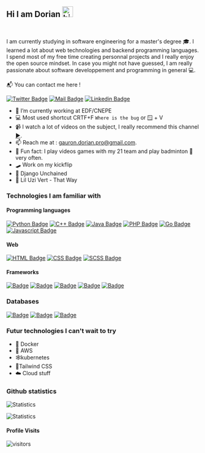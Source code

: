 ## Hi I am Dorian <img src="https://user-images.githubusercontent.com/1303154/88677602-1635ba80-d120-11ea-84d8-d263ba5fc3c0.gif" width="28px" alt="hi">
<br>

I am currently studying in software engineering for a master's degree 🎓. I learned a lot about web technologies and backend programming languages. I spend most of my free time creating personnal projects and I really enjoy the open source mindset. In case you might not have guessed, I am really passionate about software developpement and programming in general 💻.

📬 You can contact me here !

[![Twitter Badge](https://img.shields.io/badge/Twitter-1DA1F2?style=for-the-badge&logo=twitter&logoColor=white)](https://twitter.com/loutre_verte) [![Mail Badge](https://img.shields.io/badge/Gmail-D14836?style=for-the-badge&logo=gmail&logoColor=white)](mailto:gauron.dorian.pro@gmail.com) [![Linkedin Badge](https://img.shields.io/badge/LinkedIn-0077B5?style=for-the-badge&logo=linkedin&logoColor=white)](https://www.linkedin.com/in/dorian-gauron-534716187/)

- 🏡 I’m currently working at EDF/CNEPE
- 💻 Most used shortcut CRTF+F `Where is the bug` or 🪟 + V
- 📹 I watch a lot of videos on the subject, I really recommend this channel [▶️](https://www.youtube.com/c/Fireship).
- 📫 Reach me at : gauron.dorian.pro@gmail.com.
- 🌌 Fun fact: I play videos games with my 21 team and play badminton 🏸 very often.
- 🛹 Work on my kickflip
- 🍿 Django Unchained
- 🎵 Lil Uzi Vert - That Way

### Technologies I am familiar with

#### Programming languages
[![Python Badge](https://img.shields.io/badge/Python-3776AB?style=for-the-badge&logo=python&logoColor=white)](#)
[![C++ Badge](https://img.shields.io/badge/C%2B%2B-00599C?style=for-the-badge&logo=c%2B%2B&logoColor=white)](#) 
[![Java Badge](https://img.shields.io/badge/Java-ED8B00?style=for-the-badge&logo=java&logoColor=white)](#)
[![PHP Badge](https://img.shields.io/badge/PHP-777BB4?style=for-the-badge&logo=php&logoColor=white)](#)
[![Go Badge](https://img.shields.io/badge/Go-00ADD8?style=for-the-badge&logo=go&logoColor=white)](#)
[![Javascript Badge](https://img.shields.io/badge/JavaScript-323330?style=for-the-badge&logo=javascript&logoColor=F7DF1E)](#)

#### Web
[![HTML Badge](https://img.shields.io/badge/HTML5-E34F26?style=for-the-badge&logo=html5&logoColor=white)](#)
[![CSS Badge](https://img.shields.io/badge/CSS3-1572B6?style=for-the-badge&logo=css3&logoColor=white)](#)
[![SCSS Badge](https://img.shields.io/badge/Sass-CC6699?style=for-the-badge&logo=sass&logoColor=white)](#)

#### Frameworks
[![Badge](https://img.shields.io/badge/Django-092E20?style=for-the-badge&logo=django&logoColor=white)](#)
[![Badge](https://img.shields.io/badge/Spring-6DB33F?style=for-the-badge&logo=spring&logoColor=white)](#)
[![Badge](https://img.shields.io/badge/Flask-000000?style=for-the-badge&logo=flask&logoColor=white)](#)
[![Badge](https://img.shields.io/badge/React-20232A?style=for-the-badge&logo=react&logoColor=61DAFB)](#)
[![Badge](https://img.shields.io/badge/Vue.js-35495E?style=for-the-badge&logo=vue.js&logoColor=4FC08D)](#)

### Databases
[![Badge](https://img.shields.io/badge/MySQL-00000F?style=for-the-badge&logo=mysql&logoColor=white)](#)
[![Badge](https://img.shields.io/badge/PostgreSQL-316192?style=for-the-badge&logo=postgresql&logoColor=white)](#)
[![Badge](https://img.shields.io/badge/MongoDB-4EA94B?style=for-the-badge&logo=mongodb&logoColor=white)](#)

### Futur technologies I can't wait to try 

- 🐋 Docker
- 🔖 AWS
- 🕸️kubernetes
- 💄Tailwind CSS
- ☁️ Cloud stuff

### Github statistics
![Statistics](https://github-readme-stats.vercel.app/api/top-langs/?username=Michelprogram&theme=blue-green&layout=compact)

![Statistics](https://github-readme-stats.vercel.app/api?username=Michelprogram&theme=blue-green&show_icons=true)

#### Profile Visits 

![visitors](https://visitor-badge.glitch.me/badge?page_id=Michelprogram.Michelprogram)
